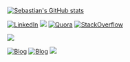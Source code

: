 [![Sebastian's GitHub stats](https://github-readme-stats.vercel.app/api?username=sebastianconcept&show_icons=true&theme=slateorange)](https://github.com/sebastianconcept/github-readme-stats)

[![LinkedIn](https://img.shields.io/badge/LinkedIn-%230077B5.svg?logo=linkedin&logoColor=white)](https://linkedin.com/in/sebastiansastre) 
[![](https://img.shields.io/badge/X-000000?logo=x&logoColor=white)](https://twitter.com/sebastianconcpt)
[![Quora](https://img.shields.io/badge/Quora-%23B92B27.svg?&logo=Quora&logoColor=white)](https://www.quora.com/profile/Sebastian-Sastre)
[![StackOverflow](https://img.shields.io/badge/Stack_Overflow-FE7A16?logo=stack-overflow&logoColor=white)](https://stackoverflow.com/users/485081/sebastian-sastre)

[![](https://img.shields.io/badge/website-000000?logo=About.me&logoColor=white)](https://sebastiansastre.co)

[![Blog](https://img.shields.io/badge/Blog-0A0A0A?logoColor=white)](https://blog.sebastiansastre.co)
[![Blog](https://img.shields.io/badge/dev.to-0A0A0A?logo=devdotto&logoColor=white)](https://dev.to/sebastianconcept)
[![](https://img.shields.io/badge/Medium-12100E?&logo=medium&logoColor=white)](https://medium.com/@sebastiansastre)
